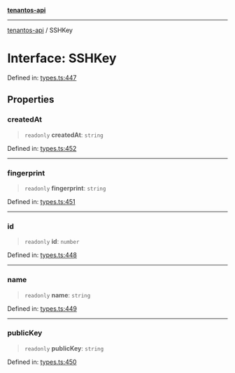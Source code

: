 [**tenantos-api**](../README.md)

***

[tenantos-api](../globals.md) / SSHKey

# Interface: SSHKey

Defined in: [types.ts:447](https://github.com/shadmanZero/tenantos-api/blob/5456fdea44f46a63455944d4982f5327cbeb3156/src/types.ts#L447)

## Properties

### createdAt

> `readonly` **createdAt**: `string`

Defined in: [types.ts:452](https://github.com/shadmanZero/tenantos-api/blob/5456fdea44f46a63455944d4982f5327cbeb3156/src/types.ts#L452)

***

### fingerprint

> `readonly` **fingerprint**: `string`

Defined in: [types.ts:451](https://github.com/shadmanZero/tenantos-api/blob/5456fdea44f46a63455944d4982f5327cbeb3156/src/types.ts#L451)

***

### id

> `readonly` **id**: `number`

Defined in: [types.ts:448](https://github.com/shadmanZero/tenantos-api/blob/5456fdea44f46a63455944d4982f5327cbeb3156/src/types.ts#L448)

***

### name

> `readonly` **name**: `string`

Defined in: [types.ts:449](https://github.com/shadmanZero/tenantos-api/blob/5456fdea44f46a63455944d4982f5327cbeb3156/src/types.ts#L449)

***

### publicKey

> `readonly` **publicKey**: `string`

Defined in: [types.ts:450](https://github.com/shadmanZero/tenantos-api/blob/5456fdea44f46a63455944d4982f5327cbeb3156/src/types.ts#L450)

